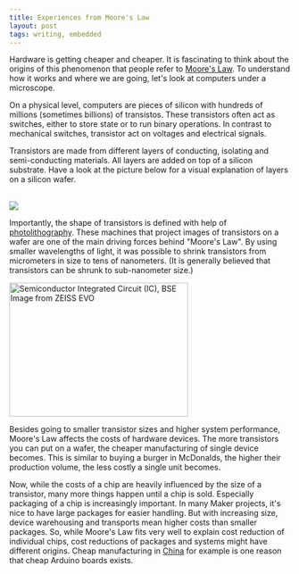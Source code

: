 ```yaml
---
title: Experiences from Moore's Law
layout: post
tags: writing, embedded
---
```

Hardware is getting cheaper and cheaper. It is fascinating to think about the origins of this phenomenon that people refer to [Moore's Law](https://en.wikipedia.org/wiki/Moore%27s_law). To understand how it works and where we are going, let's look at computers under a microscope. 

On a physical level, computers are pieces of silicon with hundreds of millions (sometimes billions) of transistos. These transistors often act as switches, either to store state or to run binary operations. In contrast to mechanical switches, transistor act on voltages and electrical signals.

Transistors are made from different layers of conducting, isolating and semi-conducting materials. All layers are added on top of a silicon substrate. Have a look at the picture below for a visual explanation of layers on a silicon wafer.

<br>
<image src="/static/images/layers_silicon.png" />
<br>

Importantly, the shape of transistors is defined with help of [photolithography](https://en.wikipedia.org/wiki/Photolithography). These machines that project images of transistors on a wafer are one of the main driving forces behind "Moore's Law". By using smaller wavelengths of light, it was possible to shrink transistors from micrometers in size to tens of nanometers. (It is generally believed that transistors can be shrunk to sub-nanometer size.)

<a data-flickr-embed="true"  href="https://www.flickr.com/photos/zeissmicro/9440302219/in/photolist-kUua-fod1Xn-5ZvEoJ-oWwhNq-oWwhJs" title="Semiconductor Integrated Circuit (IC), BSE Image from ZEISS EVO"><img src="https://farm6.staticflickr.com/5323/9440302219_3c613ecbac_n.jpg" width="320" height="240" alt="Semiconductor Integrated Circuit (IC), BSE Image from ZEISS EVO"></a><script async src="//embedr.flickr.com/assets/client-code.js" charset="utf-8"></script>

Besides going to smaller transistor sizes and higher system performance, Moore's Law affects the costs of hardware devices. The more transistors you can put on a wafer, the cheaper manufacturing of single device becomes. This is similar to buying a burger in McDonalds, the higher their production volume, the less costly a single unit becomes.

Now, while the costs of a chip are heavily influenced by the size of a transistor, many more things happen until a chip is sold. Especially packaging of a chip is increasingly important. In many Maker projects, it's nice to have large packages for easier handling. But with increasing size, device warehousing and transports mean higher costs than smaller packages. So, while Moore's Law fits very well to explain cost reduction of individual chips, cost reductions of packages and systems might have different origins. Cheap manufacturing in [China](https://www.reddit.com/r/arduino/comments/3vswl4/arduino_clones_for_5_usd_how_does_it_work_to_get/) for example is one reason that cheap Arduino boards exists.
